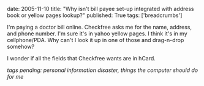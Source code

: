 date: 2005-11-10
title: "Why isn't bill payee set-up integrated with address book or yellow pages lookup?"
published: True
tags: ['breadcrumbs']

I'm paying a doctor bill online. Checkfree asks me for the name, address, and phone number. I'm sure it's in yahoo yellow pages. I think it's in my cellphone/PDA. Why can't I look it up in one of those and drag-n-drop somehow?

I wonder if all the fields that Checkfree wants are in hCard.

<em>tags pending: personal information disaster, things the computer should do for me</em>
